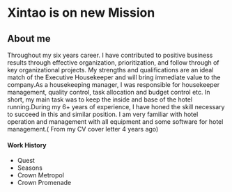 # Xintao is on new Mission
## About me

Throughout my six years career. I have contributed to positive business results through effective organization, prioritization, and follow through of key organizational projects. My strengths and qualifications are an ideal match of the Executive Housekeeper and will bring immediate value to the company.As a housekeeping manager, I was responsible for housekeeper management, quality control, task allocation and budget control etc. In short, my main task was to keep the inside and base of the hotel running.During my 6+ years of experience, I have honed the skill necessary to succeed in this and similar position. I am very familiar with hotel operation and management with all equipment and some software for hotel management.( From my CV cover letter 4 years ago)

#### Work History
- Quest
- Seasons
- Crown Metropol
- Crown Promenade


